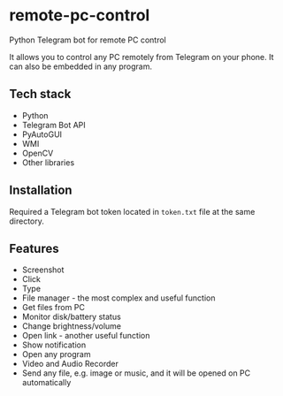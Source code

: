 # remote-pc-control

Python Telegram bot for remote PC control

It allows you to control any PC remotely from Telegram on your phone.
It can also be embedded in any program.

## Tech stack

- Python
- Telegram Bot API
- PyAutoGUI
- WMI
- OpenCV
- Other libraries

## Installation

Required a Telegram bot token located in `token.txt` file at the same directory.

## Features

- Screenshot
- Click
- Type
- File manager - the most complex and useful function
- Get files from PC
- Monitor disk/battery status
- Change brightness/volume
- Open link - another useful function
- Show notification
- Open any program
- Video and Audio Recorder
- Send any file, e.g. image or music, and it will be opened on PC automatically
